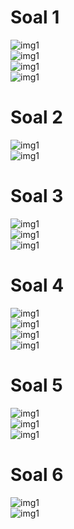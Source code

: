# Soal 1
![img1](https://github.com/MufidatunNabilah/grand/blob/master/Soal1.1.PNG) <br>
![img1](https://github.com/MufidatunNabilah/grand/blob/master/Soal1.2.PNG) <br>
![img1](https://github.com/MufidatunNabilah/grand/blob/master/Soal1.3.PNG) <br>
![img1](https://github.com/MufidatunNabilah/grand/blob/master/Soal1.4.PNG) <br>

# Soal 2
![img1](https://github.com/MufidatunNabilah/grand/blob/master/Soal2.1.PNG) <br>
![img1](https://github.com/MufidatunNabilah/grand/blob/master/Soal2.2.PNG) <br>

# Soal 3
![img1](https://github.com/MufidatunNabilah/grand/blob/master/Soal3.1.PNG) <br>
![img1](https://github.com/MufidatunNabilah/grand/blob/master/Soal3.2.PNG) <br>
![img1](https://github.com/MufidatunNabilah/grand/blob/master/Soal3.3.PNG) <br>

# Soal 4
![img1](https://github.com/MufidatunNabilah/grand/blob/master/Soal4.1.PNG) <br>
![img1](https://github.com/MufidatunNabilah/grand/blob/master/Soal4.2.PNG) <br>
![img1](https://github.com/MufidatunNabilah/grand/blob/master/Soal4.3.PNG) <br>
![img1](https://github.com/MufidatunNabilah/grand/blob/master/Soal4.4.PNG) <br>

# Soal 5
![img1](https://github.com/MufidatunNabilah/grand/blob/master/Soal5.1.PNG) <br>
![img1](https://github.com/MufidatunNabilah/grand/blob/master/Soal5.2.PNG) <br>
![img1](https://github.com/MufidatunNabilah/grand/blob/master/Soal5.3.PNG) <br>

# Soal 6
![img1](https://github.com/MufidatunNabilah/grand/blob/master/Soal6.1.PNG) <br>
![img1](https://github.com/MufidatunNabilah/grand/blob/master/Soal6.2.PNG) <br>
